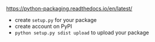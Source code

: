 https://python-packaging.readthedocs.io/en/latest/

- create `setup.py` for your package
- create account on PyPI
- `python setup.py sdist upload` to upload your package
